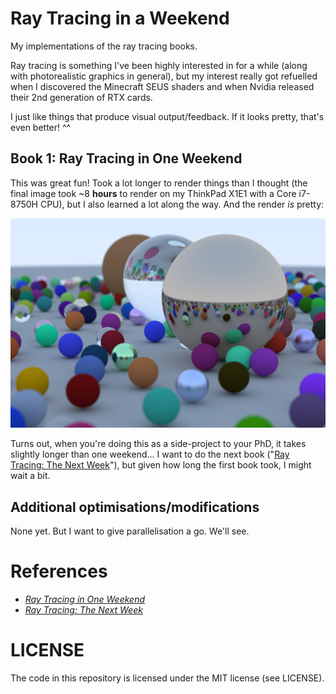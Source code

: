 # Ray Tracing in a Weekend

My implementations of the ray tracing books.

Ray tracing is something I've been highly interested in for a while (along with
photorealistic graphics in general), but my interest really got refuelled when I
discovered the Minecraft SEUS shaders and when Nvidia released their 2nd
generation of RTX cards.

I just like things that produce visual output/feedback. If it looks pretty,
that's even better! ^^

## Book 1: Ray Tracing in One Weekend

This was great fun! Took a lot longer to render things than I thought (the final
image took ~8 **hours** to render on my ThinkPad X1E1 with a Core i7-8750H CPU),
but I also learned a lot along the way. And the render _is_ pretty:

![Many coloured spheres, some made of metal which reflect the scene, some made of glass which refract the horizon and the scene. All are placed on a grey ground. There are 3 big spheres in the middle, one of each material, which really showcase the effects modelled](rtiaw-src/final.png)

Turns out, when you're doing this as a side-project to your PhD, it takes
slightly longer than one weekend... I want to do the next book
("[Ray Tracing: The Next Week][2]"), but given how long the first book took, I
might wait a bit.

## Additional optimisations/modifications

None yet. But I want to give parallelisation a go. We'll see.

# References

- [_Ray Tracing in One Weekend_][1]
- [_Ray Tracing: The Next Week_][2]

[1]: https://raytracing.github.io/books/RayTracingInOneWeekend.html
[2]: https://raytracing.github.io/books/RayTracingTheNextWeek.html 

# LICENSE

The code in this repository is licensed under the MIT license (see LICENSE).

